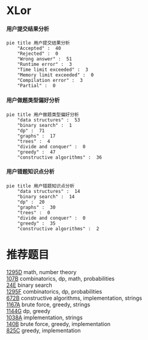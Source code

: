 # XLor

<!-- tabs:start -->



#### **用户提交结果分析**

```mermaid
pie title 用户提交结果分析
    "Accepted" :  40
    "Rejected" :  0
    "Wrong answer" :  51
    "Runtime error" :  3
    "Time limit exceeded" :  3
    "Memory limit exceeded" :  0
    "Compilation error" :  3
    "Partial" :  0
```

#### **用户做题类型偏好分析**

```mermaid
pie title 用户做题类型偏好分析
    "data structures" :  53
    "binary search" :  1
    "dp" :  71
    "graphs" :  17
    "trees" :  4
    "divide and conquer" :  0
    "greedy" :  47
    "constructive algorithms" :  36
```
#### **用户错题知识点分析**

```mermaid
pie title 用户错题知识点分析
    "data structures" :  14
    "binary search" :  14
    "dp" :  20
    "graphs" :  30
    "trees" :  0
    "divide and conquer" :  0
    "greedy" :  35
    "constructive algorithms" :  2
```



<!-- tabs:end -->
# 推荐题目
[1295D](https://codeforces.com/contest/1295/problem/D)		math,
                        number theory		  
[107B](https://codeforces.com/contest/107/problem/B)		combinatorics,
                        dp,
                        math,
                        probabilities		  
[24E](https://codeforces.com/contest/24/problem/E)		binary search		  
[1295F](https://codeforces.com/contest/1295/problem/F)		combinatorics,
                        dp,
                        probabilities		  
[672B](https://codeforces.com/contest/672/problem/B)		constructive algorithms,
                        implementation,
                        strings		  
[1167A](https://codeforces.com/contest/1167/problem/A)		brute force,
                        greedy,
                        strings		  
[1144G](https://codeforces.com/contest/1144/problem/G)		dp,
                        greedy		  
[1038A](https://codeforces.com/contest/1038/problem/A)		implementation,
                        strings		  
[140B](https://codeforces.com/contest/140/problem/B)		brute force,
                        greedy,
                        implementation		  
[825C](https://codeforces.com/contest/825/problem/C)		greedy,
                        implementation		  
